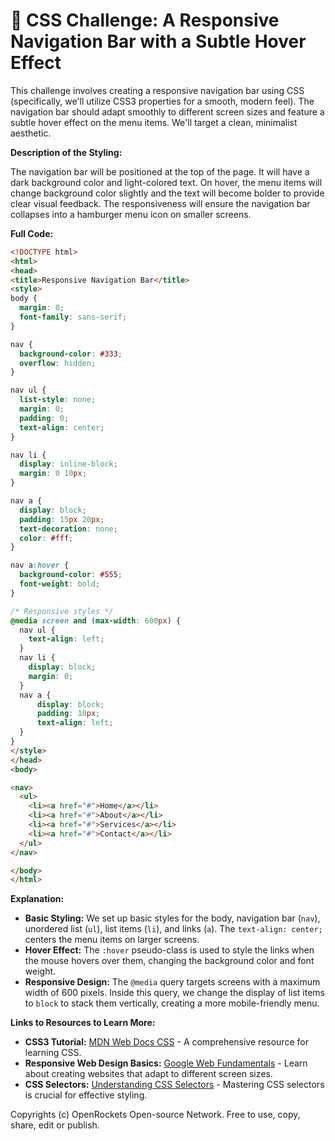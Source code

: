 # 🐞 CSS Challenge:  A Responsive Navigation Bar with a Subtle Hover Effect


This challenge involves creating a responsive navigation bar using CSS (specifically, we'll utilize CSS3 properties for a smooth, modern feel).  The navigation bar should adapt smoothly to different screen sizes and feature a subtle hover effect on the menu items. We'll target a clean, minimalist aesthetic.

**Description of the Styling:**

The navigation bar will be positioned at the top of the page. It will have a dark background color and light-colored text.  On hover, the menu items will change background color slightly and the text will become bolder to provide clear visual feedback.  The responsiveness will ensure the navigation bar collapses into a hamburger menu icon on smaller screens.


**Full Code:**

```html
<!DOCTYPE html>
<html>
<head>
<title>Responsive Navigation Bar</title>
<style>
body {
  margin: 0;
  font-family: sans-serif;
}

nav {
  background-color: #333;
  overflow: hidden;
}

nav ul {
  list-style: none;
  margin: 0;
  padding: 0;
  text-align: center;
}

nav li {
  display: inline-block;
  margin: 0 10px;
}

nav a {
  display: block;
  padding: 15px 20px;
  text-decoration: none;
  color: #fff;
}

nav a:hover {
  background-color: #555;
  font-weight: bold;
}

/* Responsive styles */
@media screen and (max-width: 600px) {
  nav ul {
    text-align: left;
  }
  nav li {
    display: block;
    margin: 0;
  }
  nav a {
      display: block;
      padding: 10px;
      text-align: left;
  }
}
</style>
</head>
<body>

<nav>
  <ul>
    <li><a href="#">Home</a></li>
    <li><a href="#">About</a></li>
    <li><a href="#">Services</a></li>
    <li><a href="#">Contact</a></li>
  </ul>
</nav>

</body>
</html>
```

**Explanation:**

* **Basic Styling:**  We set up basic styles for the body, navigation bar (`nav`), unordered list (`ul`), list items (`li`), and links (`a`).  The `text-align: center;` centers the menu items on larger screens.
* **Hover Effect:** The `:hover` pseudo-class is used to style the links when the mouse hovers over them, changing the background color and font weight.
* **Responsive Design:** The `@media` query targets screens with a maximum width of 600 pixels. Inside this query, we change the display of list items to `block` to stack them vertically, creating a more mobile-friendly menu.


**Links to Resources to Learn More:**

* **CSS3 Tutorial:** [MDN Web Docs CSS](https://developer.mozilla.org/en-US/docs/Web/CSS) -  A comprehensive resource for learning CSS.
* **Responsive Web Design Basics:** [Google Web Fundamentals](https://developers.google.com/web/fundamentals/design-and-ux/responsive/) - Learn about creating websites that adapt to different screen sizes.
* **CSS Selectors:** [Understanding CSS Selectors](https://www.w3schools.com/cssref/css_selectors.asp) -  Mastering CSS selectors is crucial for effective styling.


Copyrights (c) OpenRockets Open-source Network. Free to use, copy, share, edit or publish.

